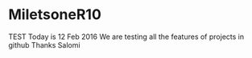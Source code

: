 # MiletsoneR10
TEST
Today is 12 Feb 2016
We are testing all the features of projects in github
Thanks
Salomi
